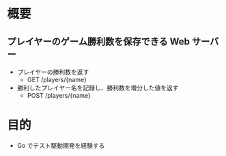 # 概要

## プレイヤーのゲーム勝利数を保存できる Web サーバー

- プレイヤーの勝利数を返す
  - GET /players/{name}
- 勝利したプレイヤー名を記録し、勝利数を増分した値を返す
  - POST /players/{name}

# 目的

- Go でテスト駆動開発を経験する
